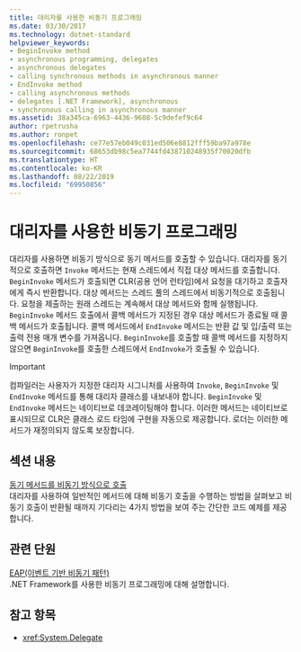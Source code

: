 ```yaml
---
title: 대리자를 사용한 비동기 프로그래밍
ms.date: 03/30/2017
ms.technology: dotnet-standard
helpviewer_keywords:
- BeginInvoke method
- asynchronous programming, delegates
- asynchronous delegates
- calling synchronous methods in asynchronous manner
- EndInvoke method
- calling asynchronous methods
- delegates [.NET Framework], asynchronous
- synchronous calling in asynchronous manner
ms.assetid: 38a345ca-6963-4436-9608-5c9defef9c64
author: rpetrusha
ms.author: ronpet
ms.openlocfilehash: ce77e57eb049c031ed506e8812fff59ba97a978e
ms.sourcegitcommit: 68653db98c5ea7744fd438710248935f70020dfb
ms.translationtype: HT
ms.contentlocale: ko-KR
ms.lasthandoff: 08/22/2019
ms.locfileid: "69950856"
---
```

# <a name="asynchronous-programming-using-delegates"></a>대리자를 사용한 비동기 프로그래밍
대리자를 사용하면 비동기 방식으로 동기 메서드를 호출할 수 있습니다. 대리자를 동기적으로 호출하면 `Invoke` 메서드는 현재 스레드에서 직접 대상 메서드를 호출합니다. `BeginInvoke` 메서드가 호출되면 CLR(공용 언어 런타임)에서 요청을 대기하고 호출자에게 즉시 반환합니다. 대상 메서드는 스레드 풀의 스레드에서 비동기적으로 호출됩니다. 요청을 제출하는 원래 스레드는 계속해서 대상 메서드와 함께 실행됩니다. `BeginInvoke` 메서드 호출에서 콜백 메서드가 지정된 경우 대상 메서드가 종료될 때 콜백 메서드가 호출됩니다. 콜백 메서드에서 `EndInvoke` 메서드는 반환 값 및 입/출력 또는 출력 전용 매개 변수를 가져옵니다. `BeginInvoke`를 호출할 때 콜백 메서드를 지정하지 않으면 `BeginInvoke`를 호출한 스레드에서 `EndInvoke`가 호출될 수 있습니다.  
  
> [!IMPORTANT]
> 컴파일러는 사용자가 지정한 대리자 시그니처를 사용하여 `Invoke`, `BeginInvoke` 및 `EndInvoke` 메서드를 통해 대리자 클래스를 내보내야 합니다. `BeginInvoke` 및 `EndInvoke` 메서드는 네이티브로 데코레이팅해야 합니다. 이러한 메서드는 네이티브로 표시되므로 CLR은 클래스 로드 타임에 구현을 자동으로 제공합니다. 로더는 이러한 메서드가 재정의되지 않도록 보장합니다.  
  
## <a name="in-this-section"></a>섹션 내용  
 [동기 메서드를 비동기 방식으로 호출](../../../docs/standard/asynchronous-programming-patterns/calling-synchronous-methods-asynchronously.md)  
 대리자를 사용하여 일반적인 메서드에 대해 비동기 호출을 수행하는 방법을 살펴보고 비동기 호출이 반환될 때까지 기다리는 4가지 방법을 보여 주는 간단한 코드 예제를 제공합니다.  
  
## <a name="related-sections"></a>관련 단원  
 [EAP(이벤트 기반 비동기 패턴)](../../../docs/standard/asynchronous-programming-patterns/event-based-asynchronous-pattern-eap.md)  
 .NET Framework를 사용한 비동기 프로그래밍에 대해 설명합니다.  
  
## <a name="see-also"></a>참고 항목

- <xref:System.Delegate>
